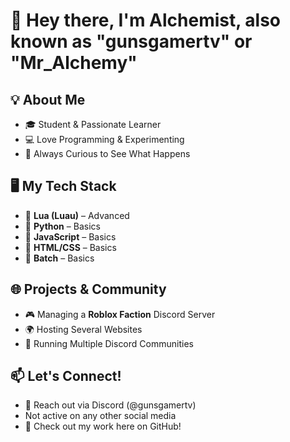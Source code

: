 # 👋 Hey there, I'm Alchemist, also known as "gunsgamertv" or "Mr_Alchemy" 

## 💡 About Me  
- 🎓 Student & Passionate Learner  
- 💻 Love Programming & Experimenting  
- 🚀 Always Curious to See What Happens

## 🖥️ My Tech Stack  
- 🔹 **Lua (Luau)** – Advanced
- 🔹 **Python** – Basics
- 🔹 **JavaScript** – Basics
- 🔹 **HTML/CSS** – Basics
- 🔹 **Batch** – Basics

## 🌐 Projects & Community  
- 🎮 Managing a **Roblox Faction** Discord Server  
- 🌍 Hosting Several Websites  
- 🤝 Running Multiple Discord Communities  

## 📫 Let's Connect!  
- 💬 Reach out via Discord (@gunsgamertv)
- Not active on any other social media
- 🔗 Check out my work here on GitHub!  

